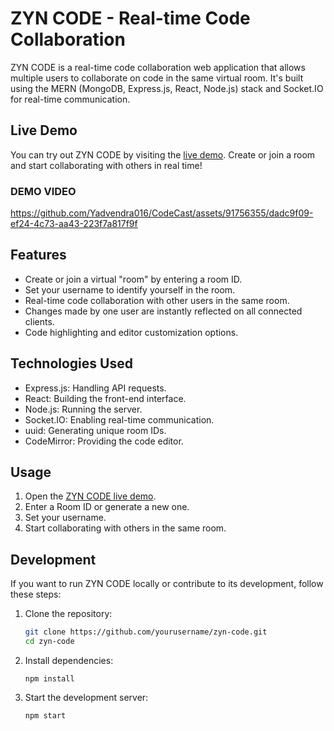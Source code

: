 # ZYN CODE - Real-time Code Collaboration

ZYN CODE is a real-time code collaboration web application that allows multiple users to collaborate on code in the same virtual room. It's built using the MERN (MongoDB, Express.js, React, Node.js) stack and Socket.IO for real-time communication.

## Live Demo

You can try out ZYN CODE by visiting the [live demo](https://zyn-code.onrender.com). Create or join a room and start collaborating with others in real time!
### DEMO VIDEO
https://github.com/Yadvendra016/CodeCast/assets/91756355/dadc9f09-ef24-4c73-aa43-223f7a817f9f

## Features

- Create or join a virtual "room" by entering a room ID.
- Set your username to identify yourself in the room.
- Real-time code collaboration with other users in the same room.
- Changes made by one user are instantly reflected on all connected clients.
- Code highlighting and editor customization options.

## Technologies Used

- Express.js: Handling API requests.
- React: Building the front-end interface.
- Node.js: Running the server.
- Socket.IO: Enabling real-time communication.
- uuid: Generating unique room IDs.
- CodeMirror: Providing the code editor.

## Usage

1. Open the [ZYN CODE live demo](https://zyn-code.onrender.com).
2. Enter a Room ID or generate a new one.
3. Set your username.
4. Start collaborating with others in the same room.

## Development

If you want to run ZYN CODE locally or contribute to its development, follow these steps:

1. Clone the repository:

   ```bash
   git clone https://github.com/yourusername/zyn-code.git
   cd zyn-code
   ```
2. Install dependencies:
   ```
   npm install
   ```
3. Start the development server:
   ```
   npm start
   ```
